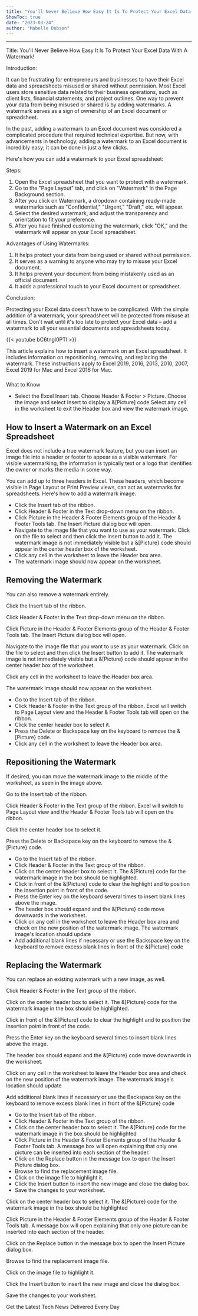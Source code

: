 ```yaml
---
title: "You'll Never Believe How Easy It Is To Protect Your Excel Data With A Watermark!"
ShowToc: true 
date: "2023-03-24"
author: "Mabelle Dobson"
---
```

*****
Title: You'll Never Believe How Easy It Is To Protect Your Excel Data With A Watermark!

Introduction: 

It can be frustrating for entrepreneurs and businesses to have their Excel data and spreadsheets misused or shared without permission. Most Excel users store sensitive data related to their business operations, such as client lists, financial statements, and project outlines. One way to prevent your data from being misused or shared is by adding watermarks. A watermark serves as a sign of ownership of an Excel document or spreadsheet. 

In the past, adding a watermark to an Excel document was considered a complicated procedure that required technical expertise. But now, with advancements in technology, adding a watermark to an Excel document is incredibly easy; it can be done in just a few clicks. 

Here's how you can add a watermark to your Excel spreadsheet: 

Steps: 

1. Open the Excel spreadsheet that you want to protect with a watermark. 
2. Go to the "Page Layout" tab, and click on "Watermark" in the Page Background section.
3. After you click on Watermark, a dropdown containing ready-made watermarks such as "Confidential," "Urgent," "Draft," etc. will appear.
4. Select the desired watermark, and adjust the transparency and orientation to fit your preference.
5. After you have finished customizing the watermark, click "OK," and the watermark will appear on your Excel spreadsheet. 

Advantages of Using Watermarks: 

1. It helps protect your data from being used or shared without permission. 
2. It serves as a warning to anyone who may try to misuse your Excel document. 
3. It helps prevent your document from being mistakenly used as an official document. 
4. It adds a professional touch to your Excel document or spreadsheet. 

Conclusion: 

Protecting your Excel data doesn't have to be complicated. With the simple addition of a watermark, your spreadsheet will be protected from misuse at all times. Don't wait until it's too late to protect your Excel data – add a watermark to all your essential documents and spreadsheets today.

{{< youtube bC6tngl0PTI >}} 




This article explains how to insert a watermark on an Excel spreadsheet. It includes information on repositioning, removing, and replacing the watermark. These instructions apply to Excel 2019, 2016, 2013, 2010, 2007, Excel 2019 for Mac and Excel 2016 for Mac.

 
### 
What to Know
 
- Select the Excel Insert tab. Choose Header & Footer > Picture. Choose the image and select Insert to display a &[Picture] code.Select any cell in the worksheet to exit the Header box and view the watermark image.

 
##   How to Insert a Watermark on an Excel Spreadsheet  
 

Excel does not include a true watermark feature, but you can insert an image file into a header or footer to appear as a visible watermark. For visible watermarking, the information is typically text or a logo that identifies the owner or marks the media in some way.

 

You can add up to three headers in Excel. These headers, which become visible in Page Layout or Print Preview views, can act as watermarks for spreadsheets. Here's how to add a watermark image.

 
- Click the Insert tab of the ribbon.
 - Click Header & Footer in the Text drop-down menu on the ribbon.
 - Click Picture in the Header & Footer Elements group of the Header & Footer Tools tab. The Insert Picture dialog box will open.
 - Navigate to the image file that you want to use as your watermark. Click on the file to select and then click the Insert button to add it. The watermark image is not immediately visible but a &[Picture} code should appear in the center header box of the worksheet.
 - Click any cell in the worksheet to leave the Header box area.
 - The watermark image should now appear on the worksheet.

 
##   Removing the Watermark  
 

You can also remove a watermark entirely.

 

Click the Insert tab of the ribbon.

 

Click Header & Footer in the Text drop-down menu on the ribbon.

 

Click Picture in the Header & Footer Elements group of the Header & Footer Tools tab. The Insert Picture dialog box will open.

 

Navigate to the image file that you want to use as your watermark. Click on the file to select and then click the Insert button to add it. The watermark image is not immediately visible but a &[Picture} code should appear in the center header box of the worksheet.

 

Click any cell in the worksheet to leave the Header box area.

 

The watermark image should now appear on the worksheet.

 
- Go to the Insert tab of the ribbon.
 - Click Header & Footer in the Text group of the ribbon. Excel will switch to Page Layout view and the Header & Footer Tools tab will open on the ribbon.
 - Click the center header box to select it.
 - Press the Delete or Backspace key on the keyboard to remove the &[Picture} code.
 - Click any cell in the worksheet to leave the Header box area.

 
##   Repositioning the Watermark  
 

If desired, you can move the watermark image to the middle of the worksheet, as seen in the image above.

 

Go to the Insert tab of the ribbon.

 

Click Header & Footer in the Text group of the ribbon. Excel will switch to Page Layout view and the Header & Footer Tools tab will open on the ribbon.

 

Click the center header box to select it.

 

Press the Delete or Backspace key on the keyboard to remove the &[Picture} code.

 
- Go to the Insert tab of the ribbon.
 - Click Header & Footer in the Text group of the ribbon.
 - Click on the center header box to select it. The &[Picture} code for the watermark image in the box should be highlighted.
 - Click in front of the &[Picture} code to clear the highlight and to position the insertion point in front of the code.
 - Press the Enter key on the keyboard several times to insert blank lines above the image.
 - The header box should expand and the &[Picture} code move downwards in the worksheet.
 - Click on any cell in the worksheet to leave the Header box area and check on the new position of the watermark image. The watermark image's location should update
 - Add additional blank lines if necessary or use the Backspace key on the keyboard to remove excess blank lines in front of the &[Picture} code

 
##   Replacing the Watermark  
 

You can replace an existing watermark with a new image, as well.

 

Click Header & Footer in the Text group of the ribbon.

 

Click on the center header box to select it. The &[Picture} code for the watermark image in the box should be highlighted.

 

Click in front of the &[Picture} code to clear the highlight and to position the insertion point in front of the code.

 

Press the Enter key on the keyboard several times to insert blank lines above the image.

 

The header box should expand and the &[Picture} code move downwards in the worksheet.

 

Click on any cell in the worksheet to leave the Header box area and check on the new position of the watermark image. The watermark image's location should update

 

Add additional blank lines if necessary or use the Backspace key on the keyboard to remove excess blank lines in front of the &[Picture} code

 
- Go to the Insert tab of the ribbon.
 - Click Header & Footer in the Text group of the ribbon.
 - Click on the center header box to select it. The &[Picture} code for the watermark image in the box should be highlighted
 - Click Picture in the Header & Footer Elements group of the Header & Footer Tools tab. A message box will open explaining that only one picture can be inserted into each section of the header.
 - Click on the Replace button in the message box to open the Insert Picture dialog box.
 - Browse to find the replacement image file.
 - Click on the image file to highlight it.
 - Click the Insert button to insert the new image and close the dialog box.
 - Save the changes to your worksheet.

 

Click on the center header box to select it. The &[Picture} code for the watermark image in the box should be highlighted

 

Click Picture in the Header & Footer Elements group of the Header & Footer Tools tab. A message box will open explaining that only one picture can be inserted into each section of the header.

 

Click on the Replace button in the message box to open the Insert Picture dialog box.

 

Browse to find the replacement image file.

 

Click on the image file to highlight it.

 

Click the Insert button to insert the new image and close the dialog box.

 

Save the changes to your worksheet.

 

Get the Latest Tech News Delivered Every Day




